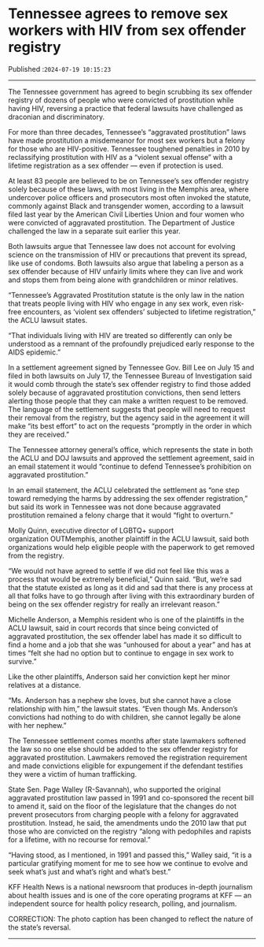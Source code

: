 # Tennessee agrees to remove sex workers with HIV from sex offender registry

Published :`2024-07-19 10:15:23`

---

The Tennessee government has agreed to begin scrubbing its sex offender registry of dozens of people who were convicted of prostitution while having HIV, reversing a practice that federal lawsuits have challenged as draconian and discriminatory.

For more than three decades, Tennessee’s “aggravated prostitution” laws have made prostitution a misdemeanor for most sex workers but a felony for those who are HIV-positive. Tennessee toughened penalties in 2010 by reclassifying prostitution with HIV as a “violent sexual offense” with a lifetime registration as a sex offender — even if protection is used.

At least 83 people are believed to be on Tennessee’s sex offender registry solely because of these laws, with most living in the Memphis area, where undercover police officers and prosecutors most often invoked the statute, commonly against Black and transgender women, according to a lawsuit filed last year by the American Civil Liberties Union and four women who were convicted of aggravated prostitution. The Department of Justice challenged the law in a separate suit earlier this year.

Both lawsuits argue that Tennessee law does not account for evolving science on the transmission of HIV or precautions that prevent its spread, like use of condoms. Both lawsuits also argue that labeling a person as a sex offender because of HIV unfairly limits where they can live and work and stops them from being alone with grandchildren or minor relatives.

“Tennessee’s Aggravated Prostitution statute is the only law in the nation that treats people living with HIV who engage in any sex work, even risk-free encounters, as ‘violent sex offenders’ subjected to lifetime registration,” the ACLU lawsuit states.

“That individuals living with HIV are treated so differently can only be understood as a remnant of the profoundly prejudiced early response to the AIDS epidemic.”

In a settlement agreement signed by Tennessee Gov. Bill Lee on July 15 and filed in both lawsuits on July 17, the Tennessee Bureau of Investigation said it would comb through the state’s sex offender registry to find those added solely because of aggravated prostitution convictions, then send letters alerting those people that they can make a written request to be removed. The language of the settlement suggests that people will need to request their removal from the registry, but the agency said in the agreement it will make “its best effort” to act on the requests “promptly in the order in which they are received.”

The Tennessee attorney general’s office, which represents the state in both the ACLU and DOJ lawsuits and approved the settlement agreement, said in an email statement it would “continue to defend Tennessee’s prohibition on aggravated prostitution.”

In an email statement, the ACLU celebrated the settlement as “one step toward remedying the harms by addressing the sex offender registration,” but said its work in Tennessee was not done because aggravated prostitution remained a felony charge that it would “fight to overturn.”

Molly Quinn, executive director of LGBTQ+ support organization OUTMemphis, another plaintiff in the ACLU lawsuit, said both organizations would help eligible people with the paperwork to get removed from the registry.

“We would not have agreed to settle if we did not feel like this was a process that would be extremely beneficial,” Quinn said. “But, we’re sad that the statute existed as long as it did and sad that there is any process at all that folks have to go through after living with this extraordinary burden of being on the sex offender registry for really an irrelevant reason.”

Michelle Anderson, a Memphis resident who is one of the plaintiffs in the ACLU lawsuit, said in court records that since being convicted of aggravated prostitution, the sex offender label has made it so difficult to find a home and a job that she was “unhoused for about a year” and has at times “felt she had no option but to continue to engage in sex work to survive.”

Like the other plaintiffs, Anderson said her conviction kept her minor relatives at a distance.

“Ms. Anderson has a nephew she loves, but she cannot have a close relationship with him,” the lawsuit states. “Even though Ms. Anderson’s convictions had nothing to do with children, she cannot legally be alone with her nephew.”

The Tennessee settlement comes months after state lawmakers softened the law so no one else should be added to the sex offender registry for aggravated prostitution. Lawmakers removed the registration requirement and made convictions eligible for expungement if the defendant testifies they were a victim of human trafficking.

State Sen. Page Walley (R-Savannah), who supported the original aggravated prostitution law passed in 1991 and co-sponsored the recent bill to amend it, said on the floor of the legislature that the changes do not prevent prosecutors from charging people with a felony for aggravated prostitution. Instead, he said, the amendments undo the 2010 law that put those who are convicted on the registry “along with pedophiles and rapists for a lifetime, with no recourse for removal.”

“Having stood, as I mentioned, in 1991 and passed this,” Walley said, “it is a particular gratifying moment for me to see how we continue to evolve and seek what’s just and what’s right and what’s best.”

KFF Health News is a national newsroom that produces in-depth journalism about health issues and is one of the core operating programs at KFF — an independent source for health policy research, polling, and journalism.

CORRECTION: The photo caption has been changed to reflect the nature of the state’s reversal.

---


